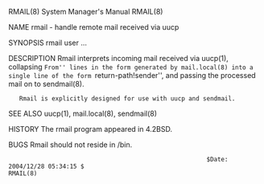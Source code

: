 RMAIL(8)                                                      System Manager's Manual                                                     RMAIL(8)

NAME
       rmail - handle remote mail received via uucp

SYNOPSIS
       rmail user ...

DESCRIPTION
       Rmail interprets incoming mail received via uucp(1), collapsing ``From'' lines in the form generated by mail.local(8) into a single line of
       the form ``return-path!sender'', and passing the processed mail on to sendmail(8).

       Rmail is explicitly designed for use with uucp and sendmail.

SEE ALSO
       uucp(1), mail.local(8), sendmail(8)

HISTORY
       The rmail program appeared in 4.2BSD.

BUGS
       Rmail should not reside in /bin.

                                                           $Date: 2004/12/28 05:34:15 $                                                   RMAIL(8)
